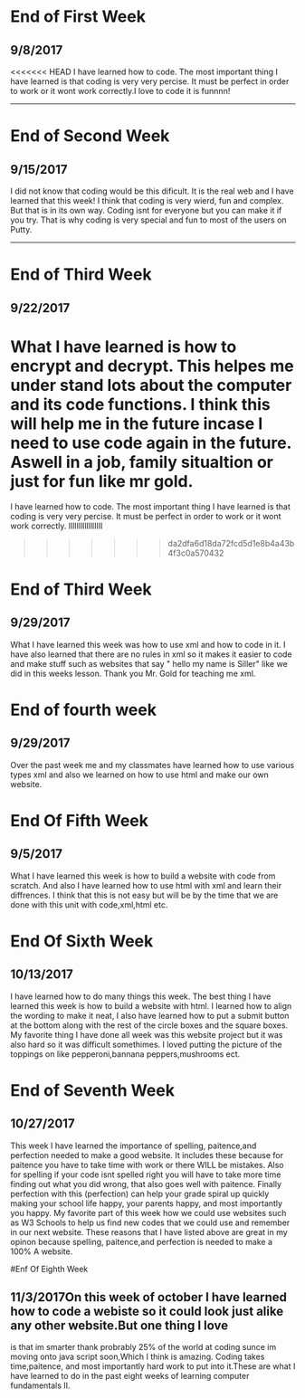 # End of First Week
## 9/8/2017
<<<<<<< HEAD
I have learned how to code. The most important thing I have learned is that coding is very very percise. It must be perfect in order to work or it wont work correctly.I love to code it is funnnn!

---

# End of Second Week
## 9/15/2017
I did not know that coding would be this dificult. It is the real web and I have learned that this week!
I think that coding is very wierd, fun and complex. But that is in its own way. Coding isnt for everyone but you can make it if you try. That is why coding is very special and fun to most of the users on Putty.


---

# End of Third Week
## 9/22/2017
What I have learned is how to encrypt and decrypt. This helpes me under stand lots about the computer and its code functions. I think this will help me in the future incase I need to use code again in the future. Aswell in a job, family situaltion or just for fun like mr gold.   
=======
I have learned how to code. The most important thing I have learned is that coding is very very percise. It must be perfect in order to work or it wont work correctly.
lIllIllllIlllIIIl
>>>>>>> da2dfa6d18da72fcd5d1e8b4a43b4f3c0a570432

# End of Third Week
## 9/29/2017
What I have learned this week was how to use xml and how to code in it. I have also learned that there are no rules in xml so it makes it easier to code and make stuff such as websites that say " hello my name is Siller" like we did in this weeks lesson. Thank you Mr. Gold for teaching me xml.

# End of fourth week
## 9/29/2017
Over the past week me and my classmates have learned how to use various types 
xml and also we learned on how to use html and make our own website.

# End Of Fifth Week
## 9/5/2017
What I have learned this week is how to build a website with code from scratch. And also I have learned how to use html with xml and learn their diffrences.
I think that this is not easy but will be by the time that we are done with this unit with code,xml,html etc. 

# End Of Sixth Week
## 10/13/2017
I have learned how to do many things this week. The best thing I have learned this week is how to build a website
with html. I learned how to align the wording to make it neat, I also have learned how to put a submit button at the bottom along with the rest of the circle boxes and the square boxes. My favorite thing I have done all week was this website project but it was also hard so it was difficult somethimes. 
I loved putting the picture of the toppings on like pepperoni,bannana peppers,mushrooms ect. 

# End of Seventh Week
## 10/27/2017
This week I have learned the importance of spelling, paitence,and perfection needed to make a good website.
It includes these because for paitence you have to take time with work or there WILL be mistakes. Also
for spelling if your code isnt spelled right you will have to take more time finding out what you did wrong, that
also goes well with paitence. Finally perfection with this (perfection) can help your grade spiral up quickly
making your school life happy, your parents happy, and most importantly you happy. My favorite part of this week
how we could use websites such as W3 Schools to help us find new codes that we could use and remember in our next website.
These reasons that I have listed above are great in my opinon because spelling, paitence,and perfection is needed to make a 100%
A website.

#Enf Of Eighth Week
## 11/3/2017On this week of october I have learned how to code a webiste so it could look just alike any other website.But one thing I love
is that im smarter thank probrably 25% of the world at coding sunce im moving onto java script soon,Which I think is amazing. Coding takes time,paitence, and most importantly hard work to put into it.These are what I have learned to do in the past eight weeks of learning computer fundamentals II.
